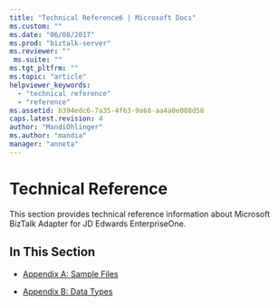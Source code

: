 ```yaml
---
title: "Technical Reference6 | Microsoft Docs"
ms.custom: ""
ms.date: "06/08/2017"
ms.prod: "biztalk-server"
ms.reviewer: ""
 ms.suite: ""
ms.tgt_pltfrm: ""
ms.topic: "article"
helpviewer_keywords: 
  - "technical reference"
  - "reference"
ms.assetid: b394edc6-7a35-4f63-9a68-aa4a0e088d58
caps.latest.revision: 4
author: "MandiOhlinger"
ms.author: "mandia"
manager: "anneta"
---
```

# Technical Reference
This section provides technical reference information about Microsoft BizTalk Adapter for JD Edwards EnterpriseOne.  
  
## In This Section  
  
-   [Appendix A: Sample Files](../core/appendix-a-sample-files.md)  
  
-   [Appendix B: Data Types](../core/appendix-b-data-types.md)